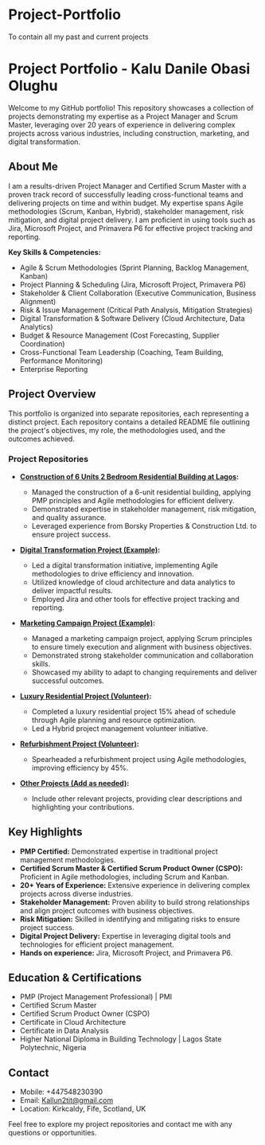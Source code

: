 # Project-Portfolio
To contain all my past and current projects
# Project Portfolio - Kalu Danile Obasi Olughu

Welcome to my GitHub portfolio! This repository showcases a collection of projects demonstrating my expertise as a Project Manager and Scrum Master, leveraging over 20 years of experience in delivering complex projects across various industries, including construction, marketing, and digital transformation.

## About Me

I am a results-driven Project Manager and Certified Scrum Master with a proven track record of successfully leading cross-functional teams and delivering projects on time and within budget. My expertise spans Agile methodologies (Scrum, Kanban, Hybrid), stakeholder management, risk mitigation, and digital project delivery. I am proficient in using tools such as Jira, Microsoft Project, and Primavera P6 for effective project tracking and reporting.

**Key Skills & Competencies:**

* Agile & Scrum Methodologies (Sprint Planning, Backlog Management, Kanban)
* Project Planning & Scheduling (Jira, Microsoft Project, Primavera P6)
* Stakeholder & Client Collaboration (Executive Communication, Business Alignment)
* Risk & Issue Management (Critical Path Analysis, Mitigation Strategies)
* Digital Transformation & Software Delivery (Cloud Architecture, Data Analytics)
* Budget & Resource Management (Cost Forecasting, Supplier Coordination)
* Cross-Functional Team Leadership (Coaching, Team Building, Performance Monitoring)
* Enterprise Reporting

## Project Overview

This portfolio is organized into separate repositories, each representing a distinct project. Each repository contains a detailed README file outlining the project's objectives, my role, the methodologies used, and the outcomes achieved.

### Project Repositories

* **[Construction of 6 Units 2 Bedroom Residential Building at Lagos](link-to-repository):**
    * Managed the construction of a 6-unit residential building, applying PMP principles and Agile methodologies for efficient delivery.
    * Demonstrated expertise in stakeholder management, risk mitigation, and quality assurance.
    * Leveraged experience from Borsky Properties & Construction Ltd. to ensure project success.
* **[Digital Transformation Project (Example)](link-to-repository):**
    * Led a digital transformation initiative, implementing Agile methodologies to drive efficiency and innovation.
    * Utilized knowledge of cloud architecture and data analytics to deliver impactful results.
    * Employed Jira and other tools for effective project tracking and reporting.
* **[Marketing Campaign Project (Example)](link-to-repository):**
    * Managed a marketing campaign project, applying Scrum principles to ensure timely execution and alignment with business objectives.
    * Demonstrated strong stakeholder communication and collaboration skills.
    * Showcased my ability to adapt to changing requirements and deliver successful outcomes.
* **[Luxury Residential Project (Volunteer)](link-to-repository):**
    * Completed a luxury residential project 15% ahead of schedule through Agile planning and resource optimization.
    * Led a Hybrid project management volunteer initiative.
* **[Refurbishment Project (Volunteer)](link-to-repository):**
    * Spearheaded a refurbishment project using Agile methodologies, improving efficiency by 45%.

* **[Other Projects (Add as needed)](link-to-repository):**
    * Include other relevant projects, providing clear descriptions and highlighting your contributions.

## Key Highlights

* **PMP Certified:** Demonstrated expertise in traditional project management methodologies.
* **Certified Scrum Master & Certified Scrum Product Owner (CSPO):** Proficient in Agile methodologies, including Scrum and Kanban.
* **20+ Years of Experience:** Extensive experience in delivering complex projects across diverse industries.
* **Stakeholder Management:** Proven ability to build strong relationships and align project outcomes with business objectives.
* **Risk Mitigation:** Skilled in identifying and mitigating risks to ensure project success.
* **Digital Project Delivery:** Expertise in leveraging digital tools and technologies for efficient project management.
* **Hands on experience:** Jira, Microsoft Project, and Primavera P6.

## Education & Certifications

* PMP (Project Management Professional) | PMI
* Certified Scrum Master
* Certified Scrum Product Owner (CSPO)
* Certificate in Cloud Architecture
* Certificate in Data Analysis
* Higher National Diploma in Building Technology | Lagos State Polytechnic, Nigeria

## Contact

* Mobile: +447548230390
* Email: Kallun2tit@gmail.com
* Location: Kirkcaldy, Fife, Scotland, UK

Feel free to explore my project repositories and contact me with any questions or opportunities.
